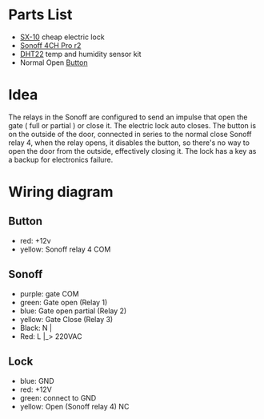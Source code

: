 Parts List
==========

- [SX-10](https://www.yli.ro/yala-electromagnetica-aplicabila-cu-motor-si-senzor-magnetic.html) cheap electric lock
- [Sonoff 4CH Pro r2](https://sonoff.tech/product/wifi-diy-smart-switches/4ch-r2-pro-r2)
- [DHT22](https://ardushop.ro/ro/electronica/230-senzor-de-temperatura-si-umiditate-dht22.html) temp and humidity sensor kit
- Normal Open [Button](https://www.a2t.ro/butoane-de-acces/buton-de-iesire-incastrabil-din-inox-pbk-811a.html)


Idea
====

The relays in the Sonoff are configured to send an impulse that open the gate ( full or partial ) or close it. 
The electric lock auto closes. The button is on the outside of the door, connected in series to the normal close 
Sonoff relay 4, when the relay opens, it disables the button, so there's no way to open the door from the outside,
effectively closing it. The lock has a key as a backup for electronics failure. 


Wiring diagram
==============

Button
------
- red: +12v
- yellow: Sonoff relay 4 COM

Sonoff
------
- purple: gate COM 
- green: Gate open (Relay 1)
- blue: Gate open partial (Relay 2)
- yellow: Gate Close (Relay 3)
- Black: N  |
- Red:   L  |_> 220VAC 

Lock
----

- blue: GND 
- red: +12V
- green: connect to GND
- yellow: Open (Sonoff relay 4) NC
